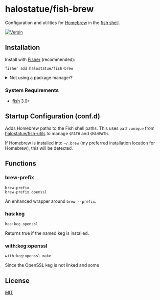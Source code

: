 # halostatue/fish-brew

Configuration and utilities for [Homebrew](https://brew.sh) in the
<a href="https://fishshell.com" title="friendly interactive shell">fish
shell</a>.

[![Versin](https://img.shields.io/github/tag/halostatue/fish-brew.svg?label=Version)](https://github.com/halostatue/fish-utils/releases)

## Installation

Install with [Fisher](https://github.com/jorgebucaran/fisher) (recommended):

```fish
fisher add halostatue/fish-brew
```

<details>
<summary>Not using a package manager?</summary>

---

Copy `functions/*.fish` and `conf.d/*.fish` to your fish configuration
directory preserving the directory structure.
</details>

### System Requirements

- [fish](https://github.com/fish-shell/fish-shell) 3.0+

## Startup Configuration (conf.d)

Adds Homebrew paths to the Fish shell paths. This uses `path:unique` from
[halostatue/fish-utils](https://github.com/halostatue/fish-utils) to manage
`$PATH` and `$MANPATH`.

If Homebrew is installed into `~/.brew` (my preferred installation location
for Homebrew), this will be detected.

## Functions

### brew-prefix

```fish
brew-prefix
brew-prefix openssl
```

An enhanced wrapper around `brew --prefix`.

### has:keg

```fish
has:keg openssl
```

Returns true if the named keg is installed.

### with:keg:openssl

```fish
with:keg:openssl make
```

Since the OpenSSL keg is not linked and some

## License

[MIT](LICENCE.md)
